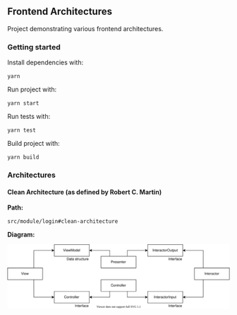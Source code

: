 ## Frontend Architectures

Project demonstrating various frontend architectures.

### Getting started

Install dependencies with:
```
yarn
```

Run project with:
```
yarn start
```

Run tests with:
```
yarn test
```

Build project with:
```
yarn build
```

### Architectures

#### Clean Architecture (as defined by Robert C. Martin)

**Path:**
```
src/module/login#clean-architecture
```

**Diagram:**

<img src="./assets/frontend-architectures-mvc.svg">

